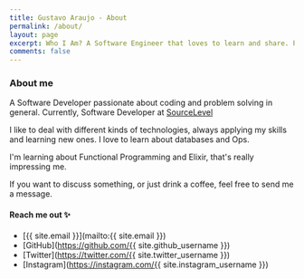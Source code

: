 ```yaml
---
title: Gustavo Araujo - About
permalink: /about/
layout: page
excerpt: Who I Am? A Software Engineer that loves to learn and share. Passionate about coding and problem solving in general
comments: false
---
```


### About me

A Software Developer passionate about coding and problem solving in general. Currently, Software Developer at [SourceLevel](https://sourcelevel.io)

I like to deal with different kinds of technologies, always applying my skills and learning new ones. I love to learn about databases and Ops.

I'm learning about Functional Programming and Elixir, that's really impressing me.

If you want to discuss something, or just drink a coffee, feel free to send me a message.

#### Reach me out ✨

- [{{ site.email }}](mailto:{{ site.email }})
- [GitHub](https://github.com/{{ site.github_username }})
- [Twitter](https://twitter.com/{{ site.twitter_username }})
- [Instagram](https://instagram.com/{{ site.instagram_username }})
